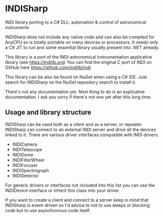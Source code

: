 # INDISharp
INDI library porting to a C# DLL: automation &amp; control of astronomical instruments

INDISharp does not include any native code and can also be compiled for AnyCPU so is totally portable on many devices or processors. It needs only a C# JIT to run and some essential library usually present into .NET already.

This library is a port of the INDI astronomical instrumentation applicative library (see https://indilib.org)
You can find the original C port of INDI on GitHub here https://github.com/indilib/indi

This library can be also be found on NuGet when using a C# IDE. Just search for INDISharp on the NuGet repository search to install it.

There's not any documentation yet. Next thing to do is an explicative documentation. I ask you sorry if there's not one yet after this long time.

## Usage and library structure

INDISharp can be used both as a client and as a server, or repeater.
INDISharp can connect to an external INDI server and drive all the devices linked to it.
There are various driver interfaces compatible with INDI drivers.

- INDICamera
- INDITelescope
- INDIDome
- INDIFilterWheel
- INDIFocuser
- INDISpectrograph
- INDIDetector

For generic drivers or interfaces not included into this list you can use the INDIDevice interface or inherit this class into your driver.

If you want to create a client and connect to a server keep in mind that INDISharp is event-driven so I'd advice to not to use sleeps or blocking code but to use asynchronous code itself.